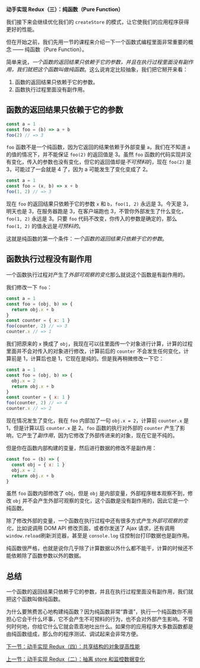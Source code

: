 **动手实现 Redux（三）：纯函数（Pure Function）**

我们接下来会继续优化我们的 `createStore` 的模式，让它使我们的应用程序获得更好的性能。

但在开始之前，我们先用一节的课程来介绍一下一个函数式编程里面非常重要的概念 —— 纯函数（Pure Function）。

简单来说，*一个函数的返回结果只依赖于它的参数，并且在执行过程里面没有副作用，我们就把这个函数叫做纯函数*。这么说肯定比较抽象，我们把它掰开来看：

1. 函数的返回结果只依赖于它的参数。
2. 函数执行过程里面没有副作用。

## 函数的返回结果只依赖于它的参数

```javascript
const a = 1
const foo = (b) => a + b
foo(2) // => 3
```

`foo` 函数不是一个纯函数，因为它返回的结果依赖于外部变量 `a`，我们在不知道 `a`的值的情况下，并不能保证 `foo(2)` 的返回值是 3。虽然 `foo` 函数的代码实现并没有变化，传入的参数也没有变化，但它的返回值却是*不可预料*的，现在 `foo(2)` 是 3，可能过了一会就是 4 了，因为 a 可能发生了变化变成了 2。

```javascript
const a = 1
const foo = (x, b) => x + b
foo(1, 2) // => 3
```

现在 `foo` 的返回结果只依赖于它的参数 `x` 和 `b`，`foo(1, 2)` 永远是 3。今天是 3，明天也是 3，在服务器跑是 3，在客户端跑也 3，不管你外部发生了什么变化，`foo(1, 2)` 永远是 3。只要 `foo` 代码不改变，你传入的参数是确定的，那么 `foo(1, 2)` 的值永远是*可预料的*。

这就是纯函数的第一个条件：*一个函数的返回结果只依赖于它的参数*。

## 函数执行过程没有副作用

一个函数执行过程对产生了*外部可观察的变化*那么就说这个函数是有副作用的。

我们修改一下 `foo`：

```javascript
const a = 1
const foo = (obj, b) => {
  return obj.x + b
}
const counter = { x: 1 }
foo(counter, 2) // => 3
counter.x // => 1
```

我们把原来的 `x` 换成了 `obj`，我现在可以往里面传一个对象进行计算，计算的过程里面并不会对传入的对象进行修改，计算前后的 `counter` 不会发生任何变化，计算前是 1，计算后也是 1，它现在是纯的。但是我再稍微修改一下它：

```javascript
const a = 1
const foo = (obj, b) => {
  obj.x = 2
  return obj.x + b
}
const counter = { x: 1 }
foo(counter, 2) // => 4
counter.x // => 2
```

现在情况发生了变化，我在 `foo` 内部加了一句 `obj.x = 2`，计算前 `counter.x` 是 1，但是计算以后 `counter.x` 是 2。`foo` 函数的执行对外部的 `counter` 产生了影响，它产生了*副作用*，因为它修改了外部传进来的对象，现在它是不纯的。

但是你在函数内部构建的变量，然后进行数据的修改不是副作用：

```javascript
const foo = (b) => {
  const obj = { x: 1 }
  obj.x = 2
  return obj.x + b
}
```

虽然 `foo` 函数内部修改了 obj，但是 `obj` 是内部变量，外部程序根本观察不到，修改 `obj` 并不会产生外部可观察的变化，这个函数是没有副作用的，因此它是一个纯函数。

除了修改外部的变量，一个函数在执行过程中还有很多方式产生*外部可观察的变化*，比如说调用 DOM API 修改页面，或者你发送了 Ajax 请求，还有调用 `window.reload`刷新浏览器，甚至是 `console.log` 往控制台打印数据也是副作用。

纯函数很严格，也就是说你几乎除了计算数据以外什么都不能干，计算的时候还不能依赖除了函数参数以外的数据。

## 总结

一个函数的返回结果只依赖于它的参数，并且在执行过程里面没有副作用，我们就把这个函数叫做纯函数。

为什么要煞费苦心地构建纯函数？因为纯函数非常“靠谱”，执行一个纯函数你不用担心它会干什么坏事，它不会产生不可预料的行为，也不会对外部产生影响。不管何时何地，你给它什么它就会乖乖地吐出什么。如果你的应用程序大多数函数都是由纯函数组成，那么你的程序测试、调试起来会非常方便。

[下一节：动手实现 Redux（四）：共享结构的对象提高性能](http://huziketang.mangojuice.top/books/react/lesson33)

[上一节：动手实现 Redux（二）：抽离 store 和监控数据变化](http://huziketang.mangojuice.top/books/react/lesson31)